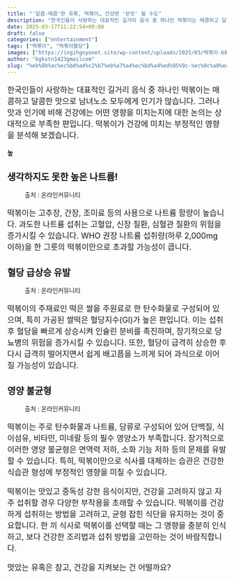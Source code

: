 ```yaml
---
title: "'달콤·매콤'한 유혹, 떡볶이… 건강엔 '쓴맛' 될 수도"
description: "한국인들이 사랑하는 대표적인 길거리 음식 중 하나인 떡볶이는 매콤하고 달콤한 맛으로 남녀노소 모두에게 인기가 많습니다. 그러나 맛과 인기에 비해 건강에는 어떤 영향을 미치는지에 대한 논의는 상대적으로 부족한 편입니다. 떡볶이가 건강에 미치는 부정적인 영향을 분석해 보겠"
date: 2025-03-17T11:22:54+09:00
draft: false
categories: ["entertainment"]
tags: ["떡볶이", "떡볶이혈당"]
images: ["https://ingihgoyonet.site/wp-content/uploads/2025/03/떡볶이-683x1024.jpg", "https://ingihgoyonet.site/wp-content/uploads/2025/03/떡볶이가해로운이유-1024x1024.jpg", "https://ingihgoyonet.site/wp-content/uploads/2025/03/당분덩어리-803x1024.jpg"]
author: "kgkstn1423gmailcom"
slug: "%eb%8b%ac%ec%bd%a4%c2%b7%eb%a7%a4%ec%bd%a4%ed%95%9c-%ec%9c%a0%ed%98%b9-%eb%96%a1%eb%b3%b6%ec%9d%b4-%ea%b1%b4%ea%b0%95%ec%97%94-%ec%93%b4%eb%a7%9b-%eb%90%a0-%ec%88%98%eb%8f%84"
---
```


<p style="font-size:18px">한국인들이 사랑하는 대표적인 길거리 음식 중 하나인 떡볶이는 매콤하고 달콤한 맛으로 남녀노소 모두에게 인기가 많습니다. 그러나 맛과 인기에 비해 건강에는 어떤 영향을 미치는지에 대한 논의는 상대적으로 부족한 편입니다. 떡볶이가 건강에 미치는 부정적인 영향을 분석해 보겠습니다.</p> <p><strong>높</strong></p> <h2 >생각하지도 못한 높은 나트륨!</h2> <figure ><img src="https://ingihgoyonet.site/wp-content/uploads/2025/03/떡볶이-683x1024.jpg" alt="" style="aspect-ratio:16/9;object-fit:cover"/><figcaption >출처 : 온라인커뮤니티</figcaption></figure> <p style="font-size:18px">떡볶이는 고추장, 간장, 조미료 등의 사용으로 나트륨 함량이 높습니다. 과도한 나트륨 섭취는 고혈압, 신장 질환, 심혈관 질환의 위험을 증가시킬 수 있습니다. WHO 권장 나트륨 섭취량(하루 2,000mg 이하)을 한 그릇의 떡볶이만으로 초과할 가능성이 큽니다.</p> <h2 ><strong>혈당 급상승 유발</strong></h2> <figure ><img src="https://ingihgoyonet.site/wp-content/uploads/2025/03/떡볶이가해로운이유-1024x1024.jpg" alt="" style="aspect-ratio:16/9;object-fit:cover"/><figcaption >출처 : 온라인커뮤니티</figcaption></figure> <p style="font-size:18px">떡볶이의 주재료인 떡은 쌀을 주원료로 한 탄수화물로 구성되어 있으며, 특히 가공된 쌀떡은 혈당지수(GI)가 높은 편입니다. 이는 섭취 후 혈당을 빠르게 상승시켜 인슐린 분비를 촉진하며, 장기적으로 당뇨병의 위험을 증가시킬 수 있습니다. 또한, 혈당이 급격히 상승한 후 다시 급격히 떨어지면서 쉽게 배고픔을 느끼게 되어 과식으로 이어질 가능성이 있습니다.</p> <h2 ><strong>영양 불균형</strong></h2> <figure ><img src="https://ingihgoyonet.site/wp-content/uploads/2025/03/당분덩어리-803x1024.jpg" alt="" style="aspect-ratio:16/9;object-fit:cover"/><figcaption >출처 : 온라인커뮤니티</figcaption></figure> <p style="font-size:18px">떡볶이는 주로 탄수화물과 나트륨, 당류로 구성되어 있어 단백질, 식이섬유, 비타민, 미네랄 등의 필수 영양소가 부족합니다. 장기적으로 이러한 영양 불균형은 면역력 저하, 소화 기능 저하 등의 문제를 유발할 수 있습니다. 특히, 떡볶이만으로 식사를 대체하는 습관은 건강한 식습관 형성에 부정적인 영향을 미칠 수 있습니다.</p> <p style="font-size:18px">떡볶이는 맛있고 중독성 강한 음식이지만, 건강을 고려하지 않고 자주 섭취할 경우 다양한 부작용을 초래할 수 있습니다. 떡볶이를 건강하게 섭취하는 방법을 고려하고, 균형 잡힌 식단을 유지하는 것이 중요합니다. 한 끼 식사로 떡볶이를 선택할 때는 그 영향을 충분히 인식하고, 보다 건강한 조리법과 섭취 방법을 고민하는 것이 바람직합니다.</p> <p style="font-size:18px">멋았는 유혹은 참고, 건강을 지켜보는 건 어떨까요?</p>